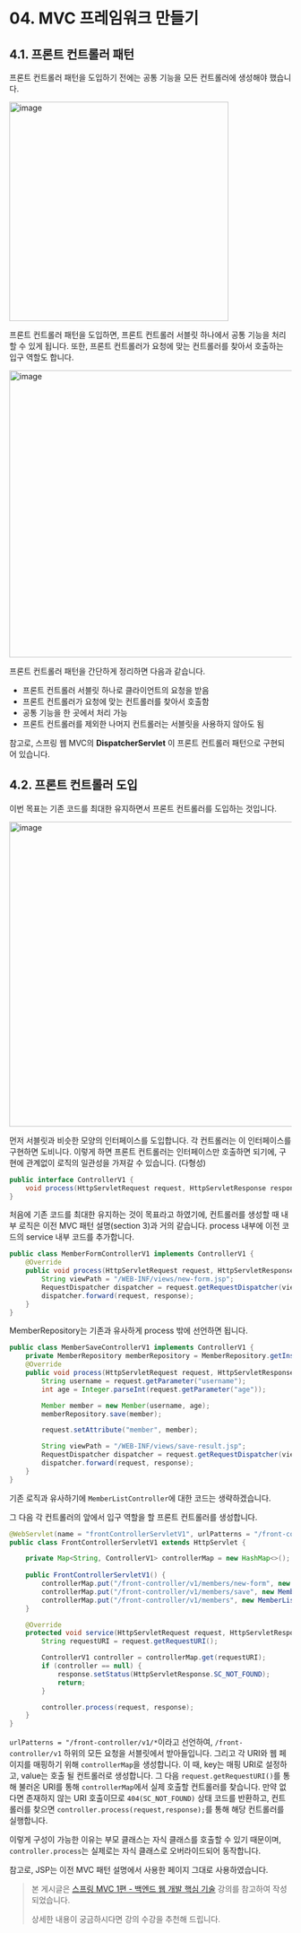 # 04. MVC 프레임워크 만들기

## 4.1. 프론트 컨트롤러 패턴

프론트 컨트롤러 패턴을 도입하기 전에는 공통 기능을 모든 컨트롤러에 생성해야 했습니다.

<img width="391" alt="image" src="https://github.com/Kim-SuBin/TIL/assets/46712693/e420b509-b743-4185-8ad8-527c11d8fe80">

프론트 컨트롤러 패턴을 도입하면, 프론트 컨트롤러 서블릿 하나에서 공통 기능을 처리할 수 있게 됩니다.
또한, 프론트 컨트롤러가 요청에 맞는 컨트롤러를 찾아서 호출하는 입구 역할도 합니다.

<img width="512" alt="image" src="https://github.com/Kim-SuBin/TIL/assets/46712693/d1a5cda3-781b-4084-9f4e-162cc8f8ec8b">

프론트 컨트롤러 패턴을 간단하게 정리하면 다음과 같습니다.

- 프론트 컨트롤러 서블릿 하나로 클라이언트의 요청을 받음
- 프론트 컨트롤러가 요청에 맞는 컨트롤러를 찾아서 호출함
- 공통 기능을 한 곳에서 처리 가능
- 프론트 컨트롤러를 제외한 나머지 컨트롤러는 서블릿을 사용하지 않아도 됨

참고로, 스프링 웹 MVC의 **DispatcherServlet** 이 프론트 컨트롤러 패턴으로 구현되어 있습니다.

## 4.2. 프론트 컨트롤러 도입

이번 목표는 기존 코드를 최대한 유지하면서 프론트 컨트롤러를 도입하는 것입니다.

<img width="544" alt="image" src="https://github.com/Kim-SuBin/TIL/assets/46712693/162c6830-6bdd-48e8-9023-f19842e4713e">

먼저 서블릿과 비슷한 모양의 인터페이스를 도입합니다.
각 컨트롤러는 이 인터페이스를 구현하면 도비니다.
이렇게 하면 프론트 컨트롤러는 인터페이스만 호출하면 되기에, 구현에 관계없이 로직의 일관성을 가져갈 수 있습니다. (다형성)

```java
public interface ControllerV1 {
    void process(HttpServletRequest request, HttpServletResponse response) throws ServletException, IOException;
}
```

처음에 기존 코드를 최대한 유지하는 것이 목표라고 하였기에, 컨트롤러를 생성할 때 내부 로직은 이전 MVC 패턴 설명(section 3)과 거의 같습니다.
process 내부에 이전 코드의 service 내부 코드를 추가합니다.

```java
public class MemberFormControllerV1 implements ControllerV1 {
    @Override
    public void process(HttpServletRequest request, HttpServletResponse response) throws ServletException, IOException {
        String viewPath = "/WEB-INF/views/new-form.jsp";
        RequestDispatcher dispatcher = request.getRequestDispatcher(viewPath);
        dispatcher.forward(request, response);
    }
}
```

MemberRepository는 기존과 유사하게 process 밖에 선언하면 됩니다.

```java
public class MemberSaveControllerV1 implements ControllerV1 {
    private MemberRepository memberRepository = MemberRepository.getInstance();
    @Override
    public void process(HttpServletRequest request, HttpServletResponse response) throws ServletException, IOException {
        String username = request.getParameter("username");
        int age = Integer.parseInt(request.getParameter("age"));

        Member member = new Member(username, age);
        memberRepository.save(member);

        request.setAttribute("member", member);

        String viewPath = "/WEB-INF/views/save-result.jsp";
        RequestDispatcher dispatcher = request.getRequestDispatcher(viewPath);
        dispatcher.forward(request, response);
    }
}
```

기존 로직과 유사하기에 `MemberListController`에 대한 코드는 생략하겠습니다.

그 다음 각 컨트롤러의 앞에서 입구 역할을 할 프론트 컨트롤러를 생성합니다.

```java
@WebServlet(name = "frontControllerServletV1", urlPatterns = "/front-controller/v1/*")
public class FrontControllerServletV1 extends HttpServlet {

    private Map<String, ControllerV1> controllerMap = new HashMap<>();
    
    public FrontControllerServletV1() {
        controllerMap.put("/front-controller/v1/members/new-form", new MemberFormControllerV1());
        controllerMap.put("/front-controller/v1/members/save", new MemberSaveControllerV1());
        controllerMap.put("/front-controller/v1/members", new MemberListControllerV1());
    }

    @Override
    protected void service(HttpServletRequest request, HttpServletResponse response) throws ServletException, IOException {
        String requestURI = request.getRequestURI();

        ControllerV1 controller = controllerMap.get(requestURI);
        if (controller == null) {
            response.setStatus(HttpServletResponse.SC_NOT_FOUND);
            return;
        }

        controller.process(request, response);
    }
}
```
`urlPatterns = "/front-controller/v1/*`이라고 선언하여, `/front-controller/v1` 하위의 모든 요청을 서블릿에서 받아들입니다.
그리고 각 URI와 웹 페이지를 매핑하기 위해 `controllerMap`을 생성합니다.
이 때, key는 매핑 URI로 설정하고, value는 호출 될 컨트롤러로 생성합니다.
그 다음 `request.getRequestURI()`를 통해 불러온 URI를 통해 `controllerMap`에서 실제 호출할 컨트롤러를 찾습니다.
만약 없다면 존재하지 않는 URI 호출이므로 `404(SC_NOT_FOUND)` 상태 코드를 반환하고,
컨트롤러를 찾으면 `controller.process(request,response);`를 통해 해당 컨트롤러를 실행합니다.

이렇게 구성이 가능한 이유는 부모 클래스는 자식 클래스를 호출할 수 있기 때문이며, `controller.process`는 실제로는 자식 클래스로 오버라이드되어 동작합니다.

참고로, JSP는 이전 MVC 패턴 설명에서 사용한 페이지 그대로 사용하였습니다.

> 본 게시글은 [스프링 MVC 1편 - 백엔드 웹 개발 핵심 기술](https://www.inflearn.com/course/%EC%8A%A4%ED%94%84%EB%A7%81-mvc-1) 강의를 참고하여 작성되었습니다.
>
> 상세한 내용이 궁금하시다면 강의 수강을 추천해 드립니다.